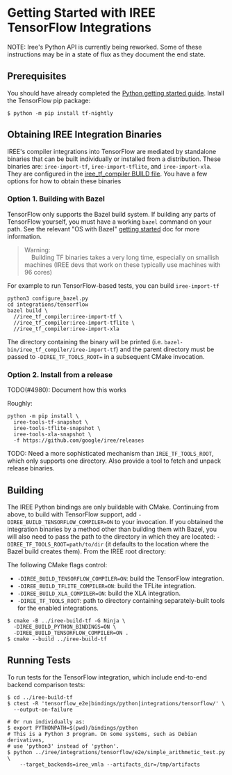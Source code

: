 # Getting Started with IREE TensorFlow Integrations

  NOTE: Iree's Python API is currently being reworked. Some of these
  instructions may be in a state of flux as they document the end state.

## Prerequisites

You should have already completed the
[Python getting started guide](../get-started/getting-started-python). Install
the TensorFlow pip package:

```shell
$ python -m pip install tf-nightly
```

## Obtaining IREE Integration Binaries

IREE's compiler integrations into TensorFlow are mediated by standalone binaries
that can be built individually or installed from a distribution. These binaries
are: `iree-import-tf`, `iree-import-tflite`, and `iree-import-xla`. They are
configured in the
[iree_tf_compiler BUILD file](https://github.com/google/iree/blob/main/integrations/tensorflow/iree_tf_compiler/BUILD).
You have a few options for how to obtain these binaries

### Option 1. Building with Bazel

TensorFlow only supports the Bazel build system. If building any parts of
TensorFlow yourself, you must have a working `bazel` command on your path. See
the relevant "OS with Bazel" [getting started](../get-started) doc for more
information.

> Warning:<br>
> &nbsp;&nbsp;&nbsp;&nbsp;Building TF binaries takes a very long time,
> especially on smallish machines (IREE devs that work on these typically use
> machines with 96 cores)

For example to run TensorFlow-based tests, you can build `iree-import-tf`

```shell
python3 configure_bazel.py
cd integrations/tensorflow
bazel build \
  //iree_tf_compiler:iree-import-tf \
  //iree_tf_compiler:iree-import-tflite \
  //iree_tf_compiler:iree-import-xla

```

The directory containing the binary will be printed (i.e.
`bazel-bin/iree_tf_compiler/iree-import-tf`) and the parent directory must be
passed to `-DIREE_TF_TOOLS_ROOT=` in a subsequent CMake invocation.

### Option 2. Install from a release

TODO(#4980): Document how this works

Roughly:

```shell
python -m pip install \
  iree-tools-tf-snapshot \
  iree-tools-tflite-snapshot \
  iree-tools-xla-snapshot \
  -f https://github.com/google/iree/releases
```

TODO: Need a more sophisticated mechanism than `IREE_TF_TOOLS_ROOT`, which
only supports one directory. Also provide a tool to fetch and unpack
release binaries.

## Building

The IREE Python bindings are only buildable with CMake. Continuing from above,
to build with TensorFlow support, add `-DIREE_BUILD_TENSORFLOW_COMPILER=ON` to
your invocation. If you obtained the integration binaries by a method other than
building them with Bazel, you will also need to pass the path to the directory
in which they are located: `-DIREE_TF_TOOLS_ROOT=path/to/dir` (it defaults to
the location where the Bazel build creates them). From the IREE root directory:

The following CMake flags control:

* `-DIREE_BUILD_TENSORFLOW_COMPILER=ON`: build the TensorFlow integration.
* `-DIREE_BUILD_TFLITE_COMPILER=ON`: build the TFLite integration.
* `-DIREE_BUILD_XLA_COMPILER=ON`: build the XLA integration.
* `-DIREE_TF_TOOLS_ROOT`: path to directory containing separately-built tools
  for the enabled integrations.

```shell
$ cmake -B ../iree-build-tf -G Ninja \
  -DIREE_BUILD_PYTHON_BINDINGS=ON \
  -DIREE_BUILD_TENSORFLOW_COMPILER=ON .
$ cmake --build ../iree-build-tf
```

## Running Tests

To run tests for the TensorFlow integration, which include end-to-end backend
comparison tests:

```shell
$ cd ../iree-build-tf
$ ctest -R 'tensorflow_e2e|bindings/python|integrations/tensorflow/' \
  --output-on-failure

# Or run individually as:
$ export PYTHONPATH=$(pwd)/bindings/python
# This is a Python 3 program. On some systems, such as Debian derivatives,
# use 'python3' instead of 'python'.
$ python ../iree/integrations/tensorflow/e2e/simple_arithmetic_test.py \
    --target_backends=iree_vmla --artifacts_dir=/tmp/artifacts
```
